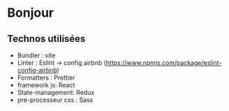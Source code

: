 # Bonjour

## Technos utilisées

- Bundler : vite
- Linter : Eslint -> config airbnb (<https://www.npmjs.com/package/eslint-config-airbnb>)
- Formatters : Prettier
- framework js: React
- State-management: Redux
- pre-processeur css : Sass
